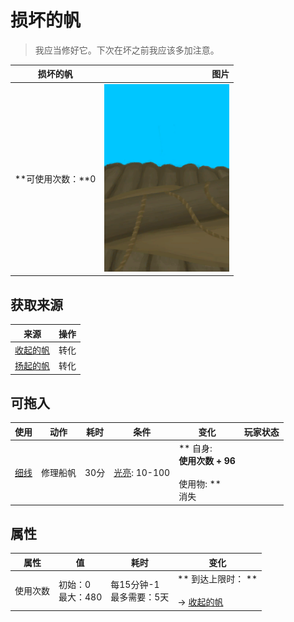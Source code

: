 # 损坏的帆  
> 我应当修好它。下次在坏之前我应该多加注意。  
  
  损坏的帆  |   图片   
 ----  |  ----:   
 **可使用次数：**0  |  <img decoding="async" src="Sprite/BrokenSail.png" href="a.md" style="max-width:300px;max-height:300px;">   
  
## 获取来源  
来源  |  操作  
----  |  ----  
[收起的帆](SailDown_Raft.md)  |  转化  
[扬起的帆](SailUp_Raft.md)  |  转化  
## 可拖入  
使用  |  动作  |  耗时  |  条件  |  变化  |  玩家状态  
----  |  ----  |  ----  |  ----  |  ----  |  ----  
[细线](CordFiber.md)  |  修理船帆<br>  |  30分  |  [光亮](Light.md): 10-100  |  ** 自身: **<br>使用次数 + 96<br><br>** 使用物: **<br>消失  |    
## 属性   
属性  |  值  |  耗时  |  变化  
----  |  ----  |  ----  |  ----  
使用次数  |  初始：0<br>最大：480  |  每15分钟-1<br>最多需要：5天  |  ** 到达上限时： **<br><br>→ [收起的帆](SailDown_Raft.md)  


<script>document.title="损坏的帆 - 卡牌生存百科 Card Survival Wiki";</script>
